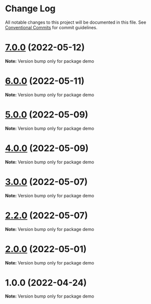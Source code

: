 # Change Log

All notable changes to this project will be documented in this file.
See [Conventional Commits](https://conventionalcommits.org) for commit guidelines.

# [7.0.0](https://github.com/waitingsong/npm-mono-base/compare/v6.4.0...v7.0.0) (2022-05-12)

**Note:** Version bump only for package demo





# [6.0.0](https://github.com/waitingsong/npm-mono-base/compare/v5.3.0...v6.0.0) (2022-05-11)

**Note:** Version bump only for package demo





# [5.0.0](https://github.com/waitingsong/npm-mono-base/compare/v4.0.0...v5.0.0) (2022-05-09)

**Note:** Version bump only for package demo





# [4.0.0](https://github.com/waitingsong/npm-mono-base/compare/v3.3.0...v4.0.0) (2022-05-09)

**Note:** Version bump only for package demo





# [3.0.0](https://github.com/waitingsong/npm-mono-base/compare/v2.2.0...v3.0.0) (2022-05-07)

**Note:** Version bump only for package demo





# [2.2.0](https://github.com/waitingsong/npm-mono-base/compare/v2.1.0...v2.2.0) (2022-05-07)

**Note:** Version bump only for package demo





# [2.0.0](https://github.com/waitingsong/npm-mono-base/compare/v1.6.1...v2.0.0) (2022-05-01)

**Note:** Version bump only for package demo





# 1.0.0 (2022-04-24)

**Note:** Version bump only for package demo
